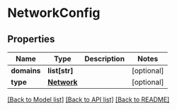 # NetworkConfig

## Properties
Name | Type | Description | Notes
------------ | ------------- | ------------- | -------------
**domains** | **list[str]** |  | [optional] 
**type** | [**Network**](Network.md) |  | [optional] 

[[Back to Model list]](../README.md#documentation-for-models) [[Back to API list]](../README.md#documentation-for-api-endpoints) [[Back to README]](../README.md)


